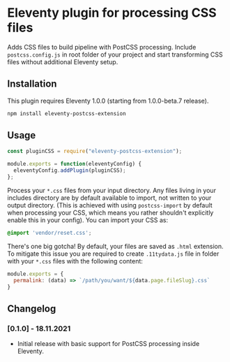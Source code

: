 # Eleventy plugin for processing CSS files

Adds CSS files to build pipeline with PostCSS processing. Include `postcss.config.js` in root folder of your project and start transforming CSS files without additional Eleventy setup.

## Installation

This plugin requires Eleventy 1.0.0 (starting from 1.0.0-beta.7 release).

```sh
npm install eleventy-postcss-extension
```

## Usage

```js
const pluginCSS = require("eleventy-postcss-extension");

module.exports = function(eleventyConfig) {
  eleventyConfig.addPlugin(pluginCSS);
};
```

Process your `*.css` files from your input directory. Any files living in your includes directory are by default available to import, not written to your output directory. (This is achieved with using `postcss-import` by default when processing your CSS, which means you rather shouldn't explicitly enable this in your config). You can import your CSS as:

```css
@import 'vendor/reset.css';
```

There's one big gotcha! By default, your files are saved as `.html` extension. To mitigate this issue you are required to create `.11tydata.js` file in folder with your `*.css` files with the following content:

```js
module.exports = {
  permalink: (data) => `/path/you/want/${data.page.fileSlug}.css`
}
```

## Changelog

### [0.1.0] - 18.11.2021

- Initial release with basic support for PostCSS processing inside Eleventy.

